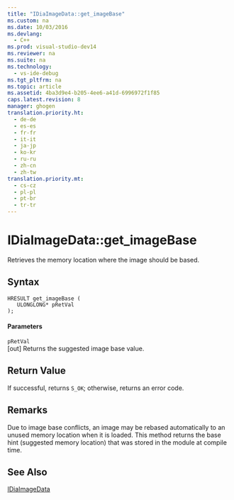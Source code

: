 ```yaml
---
title: "IDiaImageData::get_imageBase"
ms.custom: na
ms.date: 10/03/2016
ms.devlang: 
  - C++
ms.prod: visual-studio-dev14
ms.reviewer: na
ms.suite: na
ms.technology: 
  - vs-ide-debug
ms.tgt_pltfrm: na
ms.topic: article
ms.assetid: 4ba3d9e4-b205-4ee6-a41d-6996972f1f85
caps.latest.revision: 8
manager: ghogen
translation.priority.ht: 
  - de-de
  - es-es
  - fr-fr
  - it-it
  - ja-jp
  - ko-kr
  - ru-ru
  - zh-cn
  - zh-tw
translation.priority.mt: 
  - cs-cz
  - pl-pl
  - pt-br
  - tr-tr
---
```

# IDiaImageData::get_imageBase
Retrieves the memory location where the image should be based.  
  
## Syntax  
  
```cpp#  
HRESULT get_imageBase (   
   ULONGLONG* pRetVal  
);  
```  
  
#### Parameters  
 `pRetVal`  
 [out] Returns the suggested image base value.  
  
## Return Value  
 If successful, returns `S_OK`; otherwise, returns an error code.  
  
## Remarks  
 Due to image base conflicts, an image may be rebased automatically to an unused memory location when it is loaded. This method returns the base hint (suggested memory location) that was stored in the module at compile time.  
  
## See Also  
 [IDiaImageData](../VS_debugger/IDiaImageData.md)